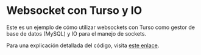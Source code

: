 # Websocket con Turso y IO

Este es un ejemplo de cómo utilizar websockets con Turso como gestor de base de datos (MySQL) y IO para el manejo de sockets.

Para una explicación detallada del código, visita [este enlace](https://vast-diagnostic-030.notion.site/Course-Node-js-Midudev-a41815fa9be94cc8860d5cda43f8ad57?pvs=4).
